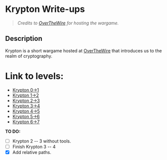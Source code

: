 # Krypton Write-ups
 > *Credits to [OverTheWire](http://overthewire.org/wargames/bandit) for hosting the wargame.*

## Description 
Krypton is a short wargame hosted at [OverTheWire](http://overthewire.org/wargames/bandit) that introduces us to the realm of cryptography.

# Link to levels:
+ [Krypton 0->1](./Krypton%200%20--%201/README.md)
+ [Krypton 1->2](./Krypton%201%20--%202/README.md)
+ [Krypton 2->3](./Krypton%202%20--%203/README.md)
+ [Krypton 3->4](./Krypton%203%20--%204/README.md)
+ [Krypton 4->5](./Krypton%204%20--%205/README.md)
+ [Krypton 5->6](./Krypton%205%20--%206/README.md)
+ [Krypton 6->7](./Krypton%206%20--%207/README.md)

**TO DO:** 
- [ ] Krypton 2 -- 3 without tools.
- [ ] Finish Krypton 3 -- 4
- [X] Add relative paths.